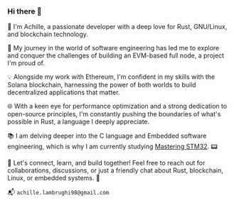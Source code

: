 ### Hi there 👋


👋 I'm Achille, a passionate developer with a deep love for Rust, GNU/Linux, and blockchain technology.

🚀 My journey in the world of software engineering has led me to explore and conquer the challenges of building an EVM-based full node, a project I'm proud of.

💡 Alongside my work with Ethereum, I'm confident in my skills with the Solana blockchain, harnessing the power of both worlds to build decentralized applications that matter.

🌐 With a keen eye for performance optimization and a strong dedication to open-source principles, I'm constantly pushing the boundaries of what's possible in Rust, a language I deeply appreciate.

📚 I am delving deeper into the C language and Embedded software engineering, which is why I am currently studying [Mastering STM32](https://www.carminenoviello.com/mastering-stm32/). 📟

🔗 Let's connect, learn, and build together! Feel free to reach out for collaborations, discussions, or just a friendly chat about Rust, blockchain, Linux, or embedded systems. 🌟  

📬 `achille.lambrughi98@gmail.com`
